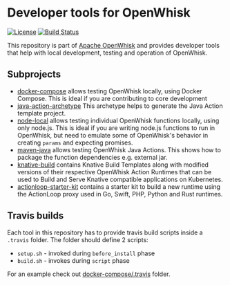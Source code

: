 <!--
#
# Licensed to the Apache Software Foundation (ASF) under one or more
# contributor license agreements.  See the NOTICE file distributed with
# this work for additional information regarding copyright ownership.
# The ASF licenses this file to You under the Apache License, Version 2.0
# (the "License"); you may not use this file except in compliance with
# the License.  You may obtain a copy of the License at
#
#     http://www.apache.org/licenses/LICENSE-2.0
#
# Unless required by applicable law or agreed to in writing, software
# distributed under the License is distributed on an "AS IS" BASIS,
# WITHOUT WARRANTIES OR CONDITIONS OF ANY KIND, either express or implied.
# See the License for the specific language governing permissions and
# limitations under the License.
#
-->

# Developer tools for OpenWhisk

[![License](https://img.shields.io/badge/license-Apache--2.0-blue.svg)](http://www.apache.org/licenses/LICENSE-2.0)
[![Build Status](https://travis-ci.org/apache/incubator-openwhisk-devtools.svg?branch=master)](https://travis-ci.org/apache/incubator-openwhisk-devtools)

This repository is part of [Apache OpenWhisk](http://openwhisk.incubator.apache.org/) and provides developer tools that help with local development, testing and operation of OpenWhisk.

## Subprojects

* [docker-compose](docker-compose/README.md) allows testing OpenWhisk locally, using Docker Compose. This is ideal if you are contributing to core development
* [java-action-archetype](java-action-archetype/README.md) This archetype helps to generate the Java Action template project.
* [node-local](node-local/README.md) allows testing individual OpenWhisk functions locally, using only node.js. This is ideal if you are writing node.js functions to run in OpenWhisk, but need to emulate some of OpenWhisk's behavior in creating `params` and expecting promises.
* [maven-java](maven-java/README.md) allows testing OpenWhisk Java Actions. This shows how to package the function dependencies e.g. external jar.
* [knative-build](knative-build/README.md) contains Knative Build Templates along with modified versions of their respective OpenWhisk Action Runtimes that can be used to Build and Serve Knative compatible applications on Kubernetes.
* [actionloop-starter-kit](actionloop-starter-kit/README.md) contains a starter kit to build a new runtime using the ActionLoop proxy used in Go, Swift, PHP, Python and Rust runtimes.

## Travis builds

Each tool in this repository has to provide travis build scripts inside a `.travis` folder.
The folder should define 2 scripts:
* `setup.sh` - invoked during `before_install` phase
* `build.sh` - invokes during `script` phase

For an example check out [docker-compose/.travis](docker-compose/.travis) folder.
